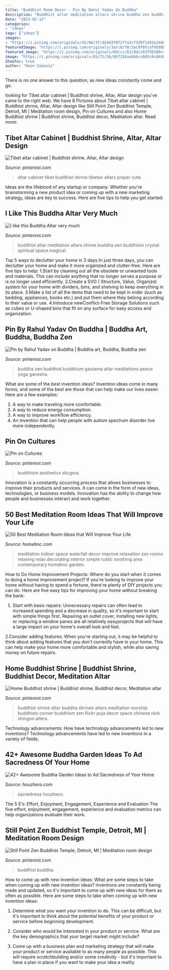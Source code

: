 ```yaml
---
title: "Buddhist Room Decor - Pin By Rahul Yadav On Buddha"
description: "Buddhist altar meditation altars shrine buddha zen buddhism crystal spiritual space magical"
date: "2023-02-12"
categories:
- "ideas"
tags: ["ideas"]
images:
- "https://i.pinimg.com/originals/d2/9d/3f/d29d3f0f2ffa3cf3d9f1493e24d61432.jpg"
featuredImage: "https://i.pinimg.com/originals/3a/c0/f0/3ac0f0fcaf9598b5eb38d091ce3ca98a.jpg"
featured_image: "https://i.pinimg.com/originals/0d/cc/63/0dcc63f50389cd6ec40d0164ac18f62b.jpg"
image: "https://i.pinimg.com/originals/65/f1/56/65f156aabbbcc605c9c8440720c5115c.jpg"
ShowToc: true
author: "Deon Simonis"
---
```



There is no one answer to this question, as new ideas constantly come and go.

	

		
looking for Tibet altar cabinet | Buddhist shrine, Altar, Altar design you've came to the right web. We have 8 Pictures about Tibet altar cabinet | Buddhist shrine, Altar, Altar design like Still Point Zen Buddhist Temple, Detroit, MI | Meditation room design, Pin on Cultures and also Home Buddhist shrine | Buddhist shrine, Buddhist decor, Meditation altar. Read more:
		
    
## Tibet Altar Cabinet | Buddhist Shrine, Altar, Altar Design

<img loading=lazy src="https://i.pinimg.com/originals/d2/9d/3f/d29d3f0f2ffa3cf3d9f1493e24d61432.jpg" onerror="this.onerror=null;this.src='https://tse2.mm.bing.net/th?id=OIP.bRK7kajA-z85a3MdRxOUYgHaJ4&amp;pid=15.1';" alt="Tibet altar cabinet | Buddhist shrine, Altar, Altar design">

_Source: pinterest.com_

>altar cabinet tibet buddhist shrine tibetan altars prayer cute. 

	

Ideas are the lifeblood of any startup or company. Whether you're brainstorming a new product idea or coming up with a new marketing strategy, ideas are key to success. Here are five tips to help you get started: 

    
## I Like This Buddha Altar Very Much

<img loading=lazy src="https://i.pinimg.com/originals/65/a6/3f/65a63fc5d19208ee1a6d532a3f0b3a2f.jpg" onerror="this.onerror=null;this.src='https://tse4.mm.bing.net/th?id=OIP.9MHHbWIpnBVBKEx2MU71mAHaFj&amp;pid=15.1';" alt="I like this Buddha Altar very much">

_Source: pinterest.com_

>buddhist altar meditation altars shrine buddha zen buddhism crystal spiritual space magical. 

	

Top 5 ways to declutter your home in 3 days
In just three days, you can declutter your home and make it more organized and clutter-free. Here are five tips to help:
1.Start by cleaning out all the obsolete or unwanted tools and materials. This can include anything that no longer serves a purpose or is no longer used efficiently.
2.Create a SVO ( Structure, Value, Organize) system for your home with dividers, bins, and shelving to keep everything in its place.
3.Make a list of all the items that need to be kept in order (such as bedding, appliances, books etc.) and put them where they belong according to their value or use.
4.Introduce newConflict-Free Storage Solutions such as cubes or U-shaped bins that fit on any surface for easy access and organization.      
    
## Pin By Rahul Yadav On Buddha | Buddha Art, Buddha, Buddha Zen

<img loading=lazy src="https://i.pinimg.com/originals/65/f1/56/65f156aabbbcc605c9c8440720c5115c.jpg" onerror="this.onerror=null;this.src='https://tse3.mm.bing.net/th?id=OIP.A6qjZb5OIbD-pFwS6pRkoQHaLM&amp;pid=15.1';" alt="Pin by Rahul Yadav on Buddha | Buddha art, Buddha, Buddha zen">

_Source: pinterest.com_

>buddha zen buddhist buddhism gautama altar meditations peace yoga ganesha. 

	

What are some of the best invention ideas?
Invention ideas come in many forms, and some of the best are those that can help make our lives easier. Here are a few examples: 
1. A way to make traveling more comfortable. 
2. A way to reduce energy consumption. 
3. A way to improve workflow efficiency. 
4. An invention that can help people with autism spectrum disorder live more independently.

    
## Pin On Cultures

<img loading=lazy src="https://i.pinimg.com/originals/36/8c/84/368c84035b00b76029e3182e2a3d7697.jpg" onerror="this.onerror=null;this.src='https://tse1.mm.bing.net/th?id=OIP.BjmUcbemjvLlVVWfi6m7SwHaLH&amp;pid=15.1';" alt="Pin on Cultures">

_Source: pinterest.com_

>buddhism aesthetics skcgsra. 

	

Innovation is a constantly occurring process that allows businesses to improve their products and services. It can come in the form of new ideas, technologies, or business models. Innovation has the ability to change how people and businesses interact and work together.

    
## 50 Best Meditation Room Ideas That Will Improve Your Life

<img loading=lazy src="https://homebnc.com/homeimg/2016/06/24-indoor-waterfall-meditation-room-ideas-homebnc.jpg" onerror="this.onerror=null;this.src='https://tse1.mm.bing.net/th?id=OIP.vYTHlwLklwvZr0xEvvF-fAHaE7&amp;pid=15.1';" alt="50 Best Meditation Room Ideas that Will Improve Your Life">

_Source: homebnc.com_

>meditation indoor space waterfall decor improve relaxation zen rooms relaxing relax decorating interior simple rustic soothing area contemporary homebnc garden. 

	

How to Do Home Improvement Projects: Where do you start when it comes to doing a home improvement project?
If you're looking to improve your home without having to spend a fortune, there're plenty of DIY projects you can do. Here are five easy tips for improving your home without breaking the bank:
1. Start with basic repairs: Unnecessary repairs can often lead to increased spending and a decrease in quality, so it's important to start with simple things first. Repairing an outlet cover, installing new lights, or replacing a window panes are all relatively easyprojects that will have a large impact on your home's overall look and feel.

2.Consider adding features: When you're starting out, it may be helpful to think about adding features that you don't currently have in your home. This can help make your home more comfortable and stylish, while also saving money on future repairs.

    
## Home Buddhist Shrine | Buddhist Shrine, Buddhist Decor, Meditation Altar

<img loading=lazy src="https://i.pinimg.com/originals/0d/cc/63/0dcc63f50389cd6ec40d0164ac18f62b.jpg" onerror="this.onerror=null;this.src='https://tse3.mm.bing.net/th?id=OIP.TWvwe5u7jCWUZI0s8oW1qgHaJ4&amp;pid=15.1';" alt="Home Buddhist shrine | Buddhist shrine, Buddhist decor, Meditation altar">

_Source: pinterest.com_

>buddhist shrine altar buddha shrines altars meditation worship buddhists corner buddhism zen flickr puja decor space chinese nick shingon alters. 

	

Technology advancements: How have technology advancements led to new inventions?
Technology advancements have led to new inventions in a variety of fields.

    
## 42+ Awesome Buddha Garden Ideas To Ad Sacredness Of Your Home

<img loading=lazy src="https://houzhero.com/wp-content/uploads/2019/04/42-Awesome-Buddha-Garden-Ideas-to-Ad-Sacredness-of-Your-Home-Environment-38.jpg" onerror="this.onerror=null;this.src='https://tse3.mm.bing.net/th?id=OIP.rMKwX0T258amE4sYC5bYZAHaLI&amp;pid=15.1';" alt="42+ Awesome Buddha Garden Ideas to Ad Sacredness of Your Home">

_Source: houzhero.com_

>sacredness houzhero. 

	

The 5 E’s: Effort, Enjoyment, Engagement, Experience and Evaluation
The five effort, enjoyment, engagement, experience and evaluation metrics can help organizations evaluate their work.

    
## Still Point Zen Buddhist Temple, Detroit, MI | Meditation Room Design

<img loading=lazy src="https://i.pinimg.com/originals/3a/c0/f0/3ac0f0fcaf9598b5eb38d091ce3ca98a.jpg" onerror="this.onerror=null;this.src='https://tse3.mm.bing.net/th?id=OIP.UjpgInWdDvg4iU5G2FFaJwHaJ4&amp;pid=15.1';" alt="Still Point Zen Buddhist Temple, Detroit, MI | Meditation room design">

_Source: pinterest.com_

>buddhist buddha. 

	

How to come up with new invention ideas: What are some steps to take when coming up with new invention ideas?
inventions are constantly being made and updated, so it's important to come up with new ideas for them as often as possible. Here are some steps to take when coming up with new invention ideas:
1. Determine what you want your invention to do. This can be difficult, but it's important to think about the potential benefits of your product or service before beginning development.

2. Consider who would be interested in your product or service. What are the key demographics that your target market might include?

3. Come up with a business plan and marketing strategy that will make your product or service available to as many people as possible. This will require scratchbuilding and/or some creativity - but it's important to have a plan in place if you want to make your idea a reality.


